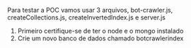 
Para testar a POC vamos usar 3 arquivos, bot-crawler.js, createCollections.js, createInvertedIndex.js e server.js

1) Primeiro certifique-se de ter o node e o mongo instalado
2) Crie um novo banco de dados chamado botcrawlerindex

